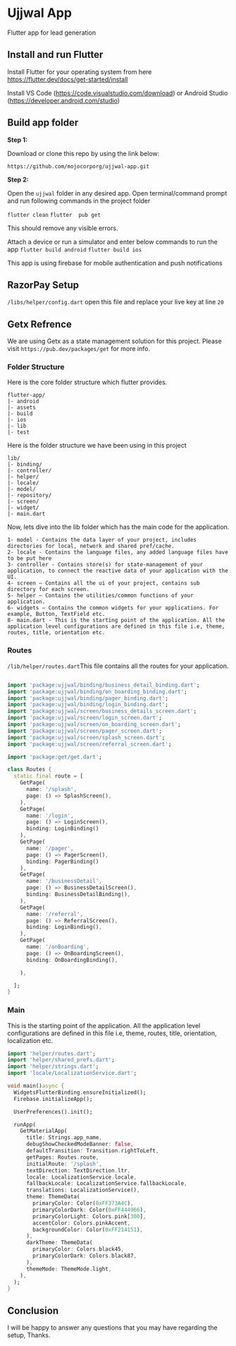 # Ujjwal App

Flutter app for lead generation

## Install and run Flutter

Install Flutter for your operating system from here
https://flutter.dev/docs/get-started/install

Install VS Code (https://code.visualstudio.com/download) or Android Studio (https://developer.android.com/studio)


## Build app folder

**Step 1:**

Download or clone this repo by using the link below:

```
https://github.com/mojocorporg/ujjwal-app.git
```

**Step 2:**

Open the `ujjwal` folder in any desired app.
Open terminal/command prompt and run following commands in the project folder

`flutter clean`
`flutter  pub get`

This should remove any visible errors.

Attach a device or run a simulator and enter below commands to run the app
`flutter build android`
`flutter build ios`

This app is using firebase for mobile authentication and push notifications


## RazorPay Setup

`/libs/helper/config.dart` open this file and replace your live key at line `20`


## Getx Refrence

We are using Getx as a state management solution for this project. Please visit `https://pub.dev/packages/get` for more info.

### Folder Structure
Here is the core folder structure which flutter provides.

```
flutter-app/
|- android
|- assets
|- build
|- ios
|- lib
|- test
```

Here is the folder structure we have been using in this project

```
lib/
|- binding/
|- controller/
|- helper/
|- locale/
|- model/
|- repository/
|- screen/
|- widget/
|- main.dart
```

Now, lets dive into the lib folder which has the main code for the application.

```
1- model - Contains the data layer of your project, includes directories for local, network and shared pref/cache.
2- locale - Contains the language files, any added language files have to be put here
3- controller - Contains store(s) for state-management of your application, to connect the reactive data of your application with the UI. 
4- screen — Contains all the ui of your project, contains sub directory for each screen.
5- helper — Contains the utilities/common functions of your application.
6- widgets — Contains the common widgets for your applications. For example, Button, TextField etc.
8- main.dart - This is the starting point of the application. All the application level configurations are defined in this file i.e, theme, routes, title, orientation etc.
```

### Routes

`/lib/helper/routes.dart`This file contains all the routes for your application.

```dart

import 'package:ujjwal/binding/business_detail_binding.dart';
import 'package:ujjwal/binding/on_boarding_binding.dart';
import 'package:ujjwal/binding/pager_binding.dart';
import 'package:ujjwal/binding/login_binding.dart';
import 'package:ujjwal/screen/business_details_screen.dart';
import 'package:ujjwal/screen/login_screen.dart';
import 'package:ujjwal/screen/on_boarding_screen.dart';
import 'package:ujjwal/screen/pager_screen.dart';
import 'package:ujjwal/screen/splash_screen.dart';
import 'package:ujjwal/screen/referral_screen.dart';

import 'package:get/get.dart';

class Routes {
  static final route = [
    GetPage(
      name: '/splash',
      page: () => SplashScreen(),
    ),
    GetPage(
      name: '/login',
      page: () => LoginScreen(),
      binding: LoginBinding()
    ),
    GetPage(
      name: '/pager',
      page: () => PagerScreen(),
      binding: PagerBinding()
    ),
    GetPage(
      name: '/businessDetail',
      page: () => BusinessDetailScreen(),
      binding: BusinessDetailBinding(),
    ),
    GetPage(
      name: '/referral',
      page: () => ReferralScreen(),
      binding: LoginBinding(),
    ),
    GetPage(
      name: '/onBoarding',
      page: () => OnBoardingScreen(),
      binding: OnBoardingBinding(),

    ),

  ];
}
```

### Main

This is the starting point of the application. All the application level configurations are defined in this file i.e, theme, routes, title, orientation, localization etc.

```dart
import 'helper/routes.dart';
import 'helper/shared_prefs.dart';
import 'helper/strings.dart';
import 'locale/LocalizationService.dart';

void main()async {
  WidgetsFlutterBinding.ensureInitialized();
  Firebase.initializeApp();

  UserPreferences().init();

  runApp(
    GetMaterialApp(
      title: Strings.app_name,
      debugShowCheckedModeBanner: false,
      defaultTransition: Transition.rightToLeft,
      getPages: Routes.route,
      initialRoute: '/splash',
      textDirection: TextDirection.ltr,
      locale: LocalizationService.locale,
      fallbackLocale: LocalizationService.fallbackLocale,
      translations: LocalizationService(),
      theme: ThemeData(
        primaryColor: Color(0xFF373A4C),
        primaryColorDark: Color(0xFF444966),
        primaryColorLight: Colors.pink[300],
        accentColor: Colors.pinkAccent,
        backgroundColor: Color(0xFF214151),
      ),
      darkTheme: ThemeData(
        primaryColor: Colors.black45,
        primaryColorDark: Colors.black87,
      ),
      themeMode: ThemeMode.light,
    ),
  );
}
```

## Conclusion

I will be happy to answer any questions that you may have regarding the setup, Thanks.
